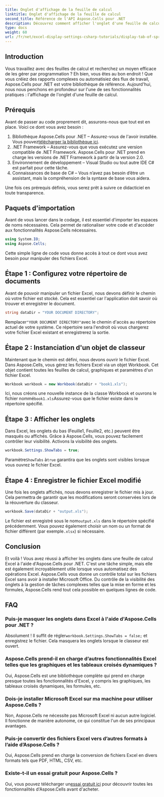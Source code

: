 ```yaml
---
title: Onglet d'affichage de la feuille de calcul
linktitle: Onglet d'affichage de la feuille de calcul
second_title: Référence de l'API Aspose.Cells pour .NET
description: Découvrez comment afficher l'onglet d'une feuille de calcul à l'aide d'Aspose.Cells pour .NET dans ce guide étape par étape. Maîtrisez facilement l'automatisation d'Excel en C#.
type: docs
weight: 60
url: /fr/net/excel-display-settings-csharp-tutorials/display-tab-of-spreadsheet/
---
```

## Introduction

Vous travaillez avec des feuilles de calcul et recherchez un moyen efficace de les gérer par programmation ? Eh bien, vous êtes au bon endroit ! Que vous créiez des rapports complexes ou automatisiez des flux de travail, Aspose.Cells pour .NET est votre bibliothèque de référence. Aujourd'hui, nous nous penchons en profondeur sur l'une de ses fonctionnalités pratiques : l'affichage de l'onglet d'une feuille de calcul.

## Prérequis

Avant de passer au code proprement dit, assurons-nous que tout est en place. Voici ce dont vous avez besoin :

1.  Bibliothèque Aspose.Cells pour .NET – Assurez-vous de l'avoir installée. Vous pouvez[télécharger la bibliothèque ici](https://releases.aspose.com/cells/net/).
2. .NET Framework – Assurez-vous que vous exécutez une version compatible de .NET Framework. Aspose.Cells pour .NET prend en charge les versions de .NET Framework à partir de la version 2.0.
3. Environnement de développement – Visual Studio ou tout autre IDE C# est parfait pour cette tâche.
4. Connaissances de base de C# – Vous n’avez pas besoin d’être un assistant, mais la compréhension de la syntaxe de base vous aidera.

Une fois ces prérequis définis, vous serez prêt à suivre ce didacticiel en toute transparence.

## Paquets d'importation

Avant de vous lancer dans le codage, il est essentiel d'importer les espaces de noms nécessaires. Cela permet de rationaliser votre code et d'accéder aux fonctionnalités Aspose.Cells nécessaires.

```csharp
using System.IO;
using Aspose.Cells;
```

Cette simple ligne de code vous donne accès à tout ce dont vous avez besoin pour manipuler des fichiers Excel.

## Étape 1 : Configurez votre répertoire de documents

Avant de pouvoir manipuler un fichier Excel, nous devons définir le chemin où votre fichier est stocké. Cela est essentiel car l'application doit savoir où trouver et enregistrer le document.

```csharp
string dataDir = "YOUR DOCUMENT DIRECTORY";
```

 Remplacer`"YOUR DOCUMENT DIRECTORY"`avec le chemin d'accès au répertoire actuel de votre système. Ce répertoire sera l'endroit où vous chargerez votre fichier Excel existant et enregistrerez la sortie.

## Étape 2 : Instanciation d'un objet de classeur

Maintenant que le chemin est défini, nous devons ouvrir le fichier Excel. Dans Aspose.Cells, vous gérez les fichiers Excel via un objet Workbook. Cet objet contient toutes les feuilles de calcul, graphiques et paramètres d'un fichier Excel.

```csharp
Workbook workbook = new Workbook(dataDir + "book1.xls");
```

 Ici, nous créons une nouvelle instance de la classe Workbook et ouvrons le fichier nommé`book1.xls`Assurez-vous que le fichier existe dans le répertoire spécifié.

## Étape 3 : Afficher les onglets

Dans Excel, les onglets du bas (Feuille1, Feuille2, etc.) peuvent être masqués ou affichés. Grâce à Aspose.Cells, vous pouvez facilement contrôler leur visibilité. Activons la visibilité des onglets.

```csharp
workbook.Settings.ShowTabs = true;
```

 Paramètre`ShowTabs` à`true` garantira que les onglets sont visibles lorsque vous ouvrez le fichier Excel.

## Étape 4 : Enregistrer le fichier Excel modifié

Une fois les onglets affichés, nous devons enregistrer le fichier mis à jour. Cela permettra de garantir que les modifications seront conservées lors de la réouverture du classeur.

```csharp
workbook.Save(dataDir + "output.xls");
```

Le fichier est enregistré sous le nom`output.xls` dans le répertoire spécifié précédemment. Vous pouvez également choisir un nom ou un format de fichier différent (par exemple`.xlsx`) si nécessaire.

## Conclusion

Et voilà ! Vous avez réussi à afficher les onglets dans une feuille de calcul Excel à l'aide d'Aspose.Cells pour .NET. C'est une tâche simple, mais elle est également incroyablement utile lorsque vous automatisez des opérations Excel. Aspose.Cells vous donne un contrôle total sur les fichiers Excel sans avoir à installer Microsoft Office. Du contrôle de la visibilité des onglets à la gestion de tâches complexes telles que la mise en forme et les formules, Aspose.Cells rend tout cela possible en quelques lignes de code.

## FAQ

### Puis-je masquer les onglets dans Excel à l'aide d'Aspose.Cells pour .NET ?
 Absolument ! Il suffit de régler`workbook.Settings.ShowTabs = false;` et enregistrez le fichier. Cela masquera les onglets lorsque le classeur est ouvert.

### Aspose.Cells prend-il en charge d’autres fonctionnalités Excel telles que les graphiques et les tableaux croisés dynamiques ?
Oui, Aspose.Cells est une bibliothèque complète qui prend en charge presque toutes les fonctionnalités d'Excel, y compris les graphiques, les tableaux croisés dynamiques, les formules, etc.

### Dois-je installer Microsoft Excel sur ma machine pour utiliser Aspose.Cells ?
Non, Aspose.Cells ne nécessite pas Microsoft Excel ni aucun autre logiciel. Il fonctionne de manière autonome, ce qui constitue l'un de ses principaux avantages.

### Puis-je convertir des fichiers Excel vers d’autres formats à l’aide d’Aspose.Cells ?
Oui, Aspose.Cells prend en charge la conversion de fichiers Excel en divers formats tels que PDF, HTML, CSV, etc.

### Existe-t-il un essai gratuit pour Aspose.Cells ?
 Oui, vous pouvez télécharger un[essai gratuit ici](https://releases.aspose.com/) pour découvrir toutes les fonctionnalités d'Aspose.Cells avant d'acheter.